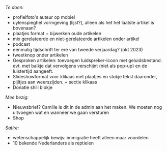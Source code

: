 *Te doen:*

- profielfoto's auteur op mobiel
- uylenspieghel vormgeving (lijst?), alleen als het het laatste artikel is bovenaan?
- plaatjes format + bijwerken oude artikelen
- mix gerelateerde en niet-gerelateerde artikelen onder artikel
- podcast
- eenmalig tijdschrift ter ere van tweede verjaardag? (okt 2023)
- tweetknop onder artikelen
- Gesproken artikelen: toevoegen luidspreker-icoon met geluidsbestand. evt. met balkje dat vervolgens verschijnt (niet als pop-up) en de luistertijd aangeeft.
- Slideshowformat voor klikaas met plaatjes en stukje tekst daaronder, pijltjes aan weerszijden. + sectie klikaas
- Donatie shill blokje


*Mee bezig:*

- Nieuwsbrief? Camille is dit in de admin aan het maken. We moeten nog uitvoegen wat en wanneer we gaan versturen
- Shop

*Satire:*
- wetenschappelijk bewijs: immigratie heeft alleen maar voordelen
- 10 bekende Nederlanders als reptielen